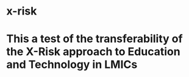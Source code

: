 # x-risk
# This a test of the transferability of the X-Risk approach to Education and Technology in LMICs
